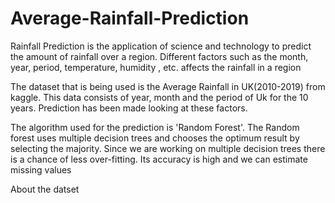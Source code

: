 # Average-Rainfall-Prediction
Rainfall Prediction is the application of science and technology to predict the amount of rainfall over a region. Different factors such as the month, year, period, temperature, humidity , etc. affects the rainfall in a region

The dataset that is being used is the Average Rainfall in UK(2010-2019) from kaggle.
This data consists of year, month and the period of Uk for the 10 years. Prediction has been made looking at these factors.

The algorithm used for the prediction is 'Random Forest'. The Random forest uses multiple decision trees and chooses the optimum result by selecting the majority.
Since we are working on multiple decision trees there is a chance of less over-fitting. Its accuracy is high and we can estimate missing values

About the datset
